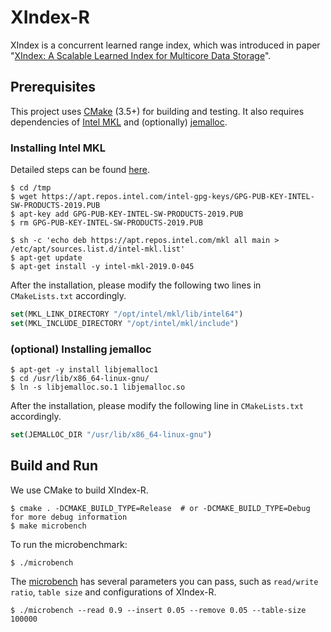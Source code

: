 # XIndex-R

XIndex is a concurrent learned range index, which was introduced in paper "[XIndex: A Scalable Learned Index for Multicore Data Storage](https://ppopp20.sigplan.org/details/PPoPP-2020-papers/13/XIndex-A-Scalable-Learned-Index-for-Multicore-Data-Storage)".

## Prerequisites

This project uses [CMake](https://cmake.org/) (3.5+) for building and testing.
It also requires dependencies of [Intel MKL](https://software.intel.com/en-us/mkl) and (optionally) [jemalloc](https://github.com/jemalloc/jemalloc).

### Installing Intel MKL
Detailed steps can be found [here](https://software.intel.com/en-us/articles/installing-intel-free-libs-and-python-apt-repo).

```shell
$ cd /tmp
$ wget https://apt.repos.intel.com/intel-gpg-keys/GPG-PUB-KEY-INTEL-SW-PRODUCTS-2019.PUB
$ apt-key add GPG-PUB-KEY-INTEL-SW-PRODUCTS-2019.PUB
$ rm GPG-PUB-KEY-INTEL-SW-PRODUCTS-2019.PUB

$ sh -c 'echo deb https://apt.repos.intel.com/mkl all main > /etc/apt/sources.list.d/intel-mkl.list'
$ apt-get update
$ apt-get install -y intel-mkl-2019.0-045
```

After the installation, please modify the following two lines in `CMakeLists.txt` accordingly.

```cmake
set(MKL_LINK_DIRECTORY "/opt/intel/mkl/lib/intel64")
set(MKL_INCLUDE_DIRECTORY "/opt/intel/mkl/include")
```

### (optional) Installing jemalloc

```shell
$ apt-get -y install libjemalloc1
$ cd /usr/lib/x86_64-linux-gnu/
$ ln -s libjemalloc.so.1 libjemalloc.so
```

After the installation, please modify the following line in `CMakeLists.txt` accordingly.

```cmake
set(JEMALLOC_DIR "/usr/lib/x86_64-linux-gnu")
```

## Build and Run

We use CMake to build XIndex-R.

```shell
$ cmake . -DCMAKE_BUILD_TYPE=Release  # or -DCMAKE_BUILD_TYPE=Debug for more debug information
$ make microbench
```

To run the microbenchmark:

```shell
$ ./microbench
```

The [microbench](microbench.cpp) has several parameters you can pass, such as `read/write ratio`, `table size` and configurations of XIndex-R.

```shell
$ ./microbench --read 0.9 --insert 0.05 --remove 0.05 --table-size 100000
```

